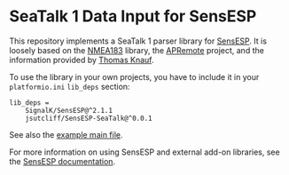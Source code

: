 # SeaTalk 1 Data Input for SensESP

This repository implements a SeaTalk 1 parser library for [SensESP](https://signalk.org/SignalK/SensESP/).
It is loosely based on the [NMEA183](https://github.com/SensESP/NMEA0183) library, the [APRemote](https://github.com/richardJG/APRemote) project, and the information provided by [Thomas Knauf](http://www.thomasknauf.de/rap/seatalk2.htm).

To use the library in your own projects, you have to include it in your `platformio.ini` `lib_deps` section:

    lib_deps =
        SignalK/SensESP@^2.1.1
        jsutcliff/SensESP-SeaTalk@^0.0.1

See also the [example main file](blob/main/examples/seatalk_receiver.cpp).

For more information on using SensESP and external add-on libraries, see the [SensESP documentation](https://signalk.org/SensESP/docs/).
